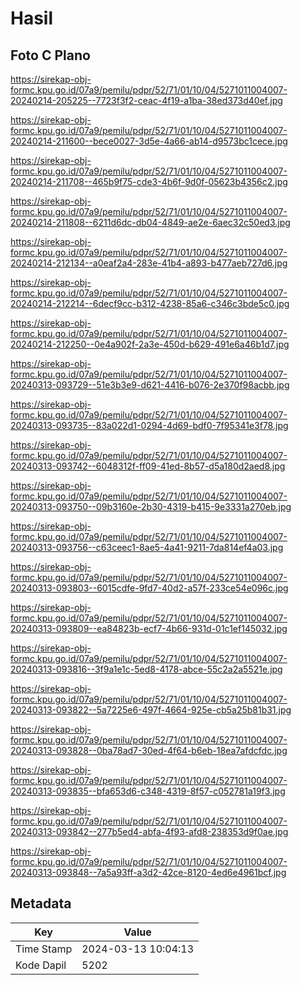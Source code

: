 # Hasil

## Foto C Plano

https://sirekap-obj-formc.kpu.go.id/07a9/pemilu/pdpr/52/71/01/10/04/5271011004007-20240214-205225--7723f3f2-ceac-4f19-a1ba-38ed373d40ef.jpg

https://sirekap-obj-formc.kpu.go.id/07a9/pemilu/pdpr/52/71/01/10/04/5271011004007-20240214-211600--bece0027-3d5e-4a66-ab14-d9573bc1cece.jpg

https://sirekap-obj-formc.kpu.go.id/07a9/pemilu/pdpr/52/71/01/10/04/5271011004007-20240214-211708--465b9f75-cde3-4b6f-9d0f-05623b4356c2.jpg

https://sirekap-obj-formc.kpu.go.id/07a9/pemilu/pdpr/52/71/01/10/04/5271011004007-20240214-211808--6211d6dc-db04-4849-ae2e-6aec32c50ed3.jpg

https://sirekap-obj-formc.kpu.go.id/07a9/pemilu/pdpr/52/71/01/10/04/5271011004007-20240214-212134--a0eaf2a4-283e-41b4-a893-b477aeb727d6.jpg

https://sirekap-obj-formc.kpu.go.id/07a9/pemilu/pdpr/52/71/01/10/04/5271011004007-20240214-212214--6decf9cc-b312-4238-85a6-c346c3bde5c0.jpg

https://sirekap-obj-formc.kpu.go.id/07a9/pemilu/pdpr/52/71/01/10/04/5271011004007-20240214-212250--0e4a902f-2a3e-450d-b629-491e6a46b1d7.jpg

https://sirekap-obj-formc.kpu.go.id/07a9/pemilu/pdpr/52/71/01/10/04/5271011004007-20240313-093729--51e3b3e9-d621-4416-b076-2e370f98acbb.jpg

https://sirekap-obj-formc.kpu.go.id/07a9/pemilu/pdpr/52/71/01/10/04/5271011004007-20240313-093735--83a022d1-0294-4d69-bdf0-7f95341e3f78.jpg

https://sirekap-obj-formc.kpu.go.id/07a9/pemilu/pdpr/52/71/01/10/04/5271011004007-20240313-093742--6048312f-ff09-41ed-8b57-d5a180d2aed8.jpg

https://sirekap-obj-formc.kpu.go.id/07a9/pemilu/pdpr/52/71/01/10/04/5271011004007-20240313-093750--09b3160e-2b30-4319-b415-9e3331a270eb.jpg

https://sirekap-obj-formc.kpu.go.id/07a9/pemilu/pdpr/52/71/01/10/04/5271011004007-20240313-093756--c63ceec1-8ae5-4a41-9211-7da814ef4a03.jpg

https://sirekap-obj-formc.kpu.go.id/07a9/pemilu/pdpr/52/71/01/10/04/5271011004007-20240313-093803--6015cdfe-9fd7-40d2-a57f-233ce54e096c.jpg

https://sirekap-obj-formc.kpu.go.id/07a9/pemilu/pdpr/52/71/01/10/04/5271011004007-20240313-093809--ea84823b-ecf7-4b66-931d-01c1ef145032.jpg

https://sirekap-obj-formc.kpu.go.id/07a9/pemilu/pdpr/52/71/01/10/04/5271011004007-20240313-093816--3f9a1e1c-5ed8-4178-abce-55c2a2a5521e.jpg

https://sirekap-obj-formc.kpu.go.id/07a9/pemilu/pdpr/52/71/01/10/04/5271011004007-20240313-093822--5a7225e6-497f-4664-925e-cb5a25b81b31.jpg

https://sirekap-obj-formc.kpu.go.id/07a9/pemilu/pdpr/52/71/01/10/04/5271011004007-20240313-093828--0ba78ad7-30ed-4f64-b6eb-18ea7afdcfdc.jpg

https://sirekap-obj-formc.kpu.go.id/07a9/pemilu/pdpr/52/71/01/10/04/5271011004007-20240313-093835--bfa653d6-c348-4319-8f57-c052781a19f3.jpg

https://sirekap-obj-formc.kpu.go.id/07a9/pemilu/pdpr/52/71/01/10/04/5271011004007-20240313-093842--277b5ed4-abfa-4f93-afd8-238353d9f0ae.jpg

https://sirekap-obj-formc.kpu.go.id/07a9/pemilu/pdpr/52/71/01/10/04/5271011004007-20240313-093848--7a5a93ff-a3d2-42ce-8120-4ed6e4961bcf.jpg


## Metadata

| Key        | Value               |
| ---------- | ------------------- |
| Time Stamp | 2024-03-13 10:04:13 |
| Kode Dapil | 5202                |



